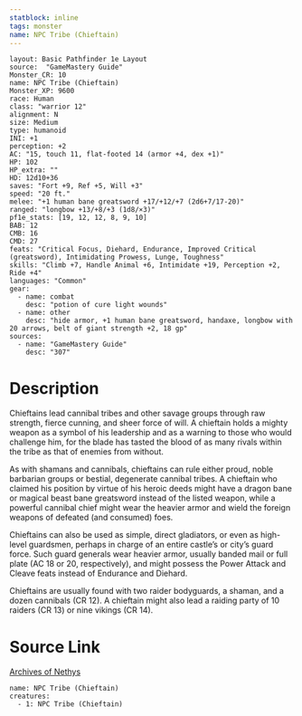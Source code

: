 ```yaml
---
statblock: inline
tags: monster
name: NPC Tribe (Chieftain)
---
```

```statblock
layout: Basic Pathfinder 1e Layout
source:  "GameMastery Guide"
Monster_CR: 10
name: NPC Tribe (Chieftain)
Monster_XP: 9600
race: Human
class: "warrior 12"
alignment: N
size: Medium
type: humanoid
INI: +1
perception: +2
AC: "15, touch 11, flat-footed 14 (armor +4, dex +1)"
HP: 102
HP_extra: ""
HD: 12d10+36
saves: "Fort +9, Ref +5, Will +3"
speed: "20 ft."
melee: "+1 human bane greatsword +17/+12/+7 (2d6+7/17-20)"
ranged: "longbow +13/+8/+3 (1d8/×3)"
pf1e_stats: [19, 12, 12, 8, 9, 10]
BAB: 12
CMB: 16
CMD: 27
feats: "Critical Focus, Diehard, Endurance, Improved Critical (greatsword), Intimidating Prowess, Lunge, Toughness"
skills: "Climb +7, Handle Animal +6, Intimidate +19, Perception +2, Ride +4"
languages: "Common"
gear:
  - name: combat
    desc: "potion of cure light wounds"
  - name: other
    desc: "hide armor, +1 human bane greatsword, handaxe, longbow with 20 arrows, belt of giant strength +2, 18 gp"
sources:
  - name: "GameMastery Guide"
    desc: "307"
```
# Description
Chieftains lead cannibal tribes and other savage groups through raw strength, fierce cunning, and sheer force of will. A chieftain holds a mighty weapon as a symbol of his leadership and as a warning to those who would challenge him, for the blade has tasted the blood of as many rivals within the tribe as that of enemies from without.

As with shamans and cannibals, chieftains can rule either proud, noble barbarian groups or bestial, degenerate cannibal tribes. A chieftain who claimed his position by virtue of his heroic deeds might have a dragon bane or magical beast bane greatsword instead of the listed weapon, while a powerful cannibal chief might wear the heavier armor and wield the foreign weapons of defeated (and consumed) foes.

Chieftains can also be used as simple, direct gladiators, or even as high-level guardsmen, perhaps in charge of an entire castle’s or city’s guard force. Such guard generals wear heavier armor, usually banded mail or full plate (AC 18 or 20, respectively), and might possess the Power Attack and Cleave feats instead of Endurance and Diehard.

Chieftains are usually found with two raider bodyguards, a shaman, and a dozen cannibals (CR 12). A chieftain might also lead a raiding party of 10 raiders (CR 13) or nine vikings (CR 14).
# Source Link
[Archives of Nethys](https://aonprd.com/NPCDisplay.aspx?ItemName=Tribe%20(Chieftain))
```encounter-table
name: NPC Tribe (Chieftain)
creatures:
  - 1: NPC Tribe (Chieftain)
```
